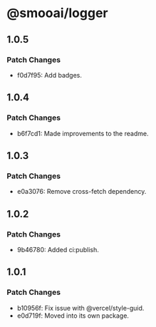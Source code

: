 # @smooai/logger

## 1.0.5

### Patch Changes

-   f0d7f95: Add badges.

## 1.0.4

### Patch Changes

-   b6f7cd1: Made improvements to the readme.

## 1.0.3

### Patch Changes

-   e0a3076: Remove cross-fetch dependency.

## 1.0.2

### Patch Changes

-   9b46780: Added ci:publish.

## 1.0.1

### Patch Changes

-   b10956f: Fix issue with @vercel/style-guid.
-   e0d719f: Moved into its own package.
